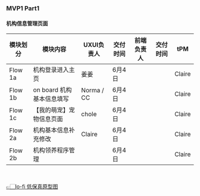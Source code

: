 
### MVP1 Part1  

#### 机构信息管理页面 
|模块划分 | 模块内容                                 | UXUI负责人  | 交付时间       | 前端负责人 | 交付时间 | tPM |
| ----- | --------------------------------------- | ------------ | ----------- | ------- | ------ | -----  |
|Flow 1a| 机构登录进入主页                           | 姜姜          | 6月4日      |         |         | Claire |
|Flow 1b| on board 机构基本信息填写                  | Norma / CC   | 6月4日      |         |        | Claire |
|Flow 1c| 【我的萌宠】宠物信息页面                    | chole        | 6月4日      |         |        | Claire |
|Flow 2a| 机构基本信息补充修改                       | Claire       | 6月4日      |         |        | Claire |
|Flow 2b| 机构领养程序管理                          |              | 6月4日       |      |        | Claire |

<br>

[👉🏻lo-fi 低保真原型图](https://www.figma.com/file/aJBDuIyvz7WM8loBn0vFmG/Furiends?node-id=2%3A2)
